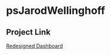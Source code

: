 # psJarodWellinghoff

## Project Link
[Redesigned Dashboard](https://skellinghoff.github.io/p2JarodWellinghoff/)
